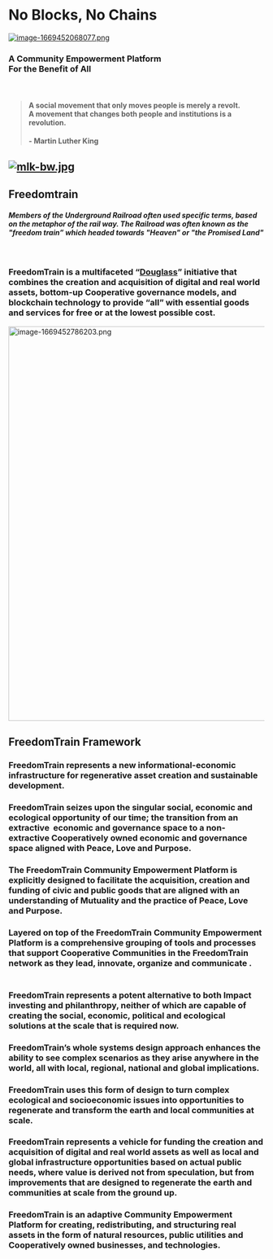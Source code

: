 <h1 id="bkmrk-no-blocks%2C-no-chains" class="align-center"><strong>No Blocks, No Chains</strong></h1>
<p id="bkmrk-"><a href="https://docs.douglass.earth/uploads/images/gallery/2022-11/i4XhAnM1jdLpZq0R-image-1669452068077.png" target="_blank" rel="noopener"><img src="https://docs.douglass.earth/uploads/images/gallery/2022-11/scaled-1680-/i4XhAnM1jdLpZq0R-image-1669452068077.png" alt="image-1669452068077.png" /></a></p>
<h3 id="bkmrk-a-community-empowerm"><strong>A Community Empowerment Platform&nbsp;</strong><br /><strong>For the Benefit of All</strong><em>&nbsp;</em></h3>
<p id="bkmrk-%C2%A0"><br /></p>
<blockquote id="bkmrk-a-social-movement-th">
<h4 id="bkmrk-a-social-movement-th-0">A social movement that only moves people is merely a revolt.&nbsp;<br />A movement that changes both people and institutions is a revolution.</h4>
<h4 id="bkmrk---martin-luther-king">- Martin Luther King&nbsp;</h4>
</blockquote>
<h2 id="bkmrk--0"><strong><a href="https://docs.douglass.earth/uploads/images/gallery/2022-11/EcCgIt7VJ81pJ7mZ-mlk-bw.jpg" target="_blank" rel="noopener"><img class="align-center" src="https://docs.douglass.earth/uploads/images/gallery/2022-11/scaled-1680-/EcCgIt7VJ81pJ7mZ-mlk-bw.jpg" alt="mlk-bw.jpg" /></a></strong></h2>
<h2 id="bkmrk-freedomtrain"><strong>Freedomtrain </strong></h2>
<h4 id="bkmrk-members-of-the-under"><em>Members of the Underground Railroad often used specific terms, based on the metaphor of the rail way. The Railroad was often known as the "<span class="s1">freedom train</span>&rdquo; which headed towards "Heaven" or "the Promised Land"</em></h4>
<h4 id="bkmrk-%C2%A0-0"><br /></h4>
<h3 id="bkmrk-freedomtrain-is-a-mu"><strong>FreedomTrain</strong> is a multifaceted &ldquo;<a href="https://docs.douglass.earth">Douglass</a>&rdquo; initiative that combines the creation and acquisition of digital and real world assets, bottom-up Cooperative governance models, and blockchain technology to provide &ldquo;all&rdquo; with essential goods and services for free or at the lowest possible cost.</h3>
<p id="bkmrk--1"><a href="https://docs.douglass.earth/uploads/images/gallery/2022-11/0LDhi4gWwe2fM4ul-image-1669452786203.png" target="_blank" rel="noopener"><img src="https://docs.douglass.earth/uploads/images/gallery/2022-11/scaled-1680-/0LDhi4gWwe2fM4ul-image-1669452786203.png" alt="image-1669452786203.png" width="716" height="775" /></a></p>
<p id="bkmrk--2"></p>
<h2 id="bkmrk-freedomtrain-framewo"><strong>FreedomTrain Framework</strong></h2>
<h3 id="bkmrk-freedomtrain-represe">FreedomTrain represents a new informational-economic infrastructure for regenerative asset creation and sustainable development.</h3>
<h3 id="bkmrk-freedomtrain-seizes-">FreedomTrain seizes upon the singular social, economic and ecological opportunity of our time; the transition from an extractive &nbsp;economic and governance space to a non-extractive Cooperatively owned economic and governance space aligned with Peace, Love and Purpose.</h3>
<h3 id="bkmrk-the-freedomtrain-com">The FreedomTrain Community Empowerment Platform is explicitly designed to facilitate the acquisition, creation and funding of civic and public goods that are aligned with an understanding of Mutuality and the practice of Peace, Love and Purpose.</h3>
<h3 id="bkmrk-layered-on-top-of-th">Layered on top of the FreedomTrain Community Empowerment Platform is a comprehensive grouping of tools and processes that support Cooperative Communities in the FreedomTrain network as they lead, innovate, organize and communicate .</h3>
<h3 id="bkmrk-freedomtrain-represe-0"><br />FreedomTrain represents a potent alternative to both Impact investing and philanthropy, neither of which are capable of creating the social, economic, political and ecological solutions at the scale that is required now.</h3>
<h3 id="bkmrk-freedomtrain%E2%80%99s-whole">FreedomTrain&rsquo;s whole systems design approach enhances the ability to see complex scenarios as they arise anywhere in the world, all with local, regional, national and global implications.</h3>
<h3 id="bkmrk-freedomtrain-uses-th">FreedomTrain uses this form of design to turn complex ecological and socioeconomic issues into opportunities to regenerate and transform the earth and local communities at scale.</h3>
<h3 id="bkmrk-freedomtrain-represe-1">FreedomTrain represents a vehicle for funding the creation and acquisition of digital and real world assets as well as local and global infrastructure opportunities based on actual public needs, where value is derived not from speculation, but from improvements that are designed to regenerate the earth and communities at scale from the ground up.</h3>
<h3 id="bkmrk-freedomtrain-is-an-a">FreedomTrain is an adaptive Community Empowerment Platform for creating, redistributing, and structuring real assets in the form of natural resources, public utilities and Cooperatively owned businesses, and technologies.</h3>
<h3 id="bkmrk--3"></h3>
<h3 id="bkmrk-extractive-approache" class="p1"></h3>
<p id="bkmrk--4"></p>

